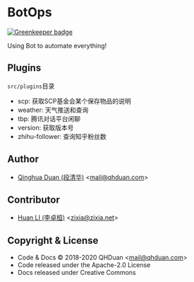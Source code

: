 # BotOps

[![Greenkeeper badge](https://badges.greenkeeper.io/juzibot/botops.svg)](https://greenkeeper.io/)

Using Bot to automate everything!

## Plugins

`src/plugins`目录

- scp: 获取SCP基金会某个保存物品的说明
- weather: 天气推送和查询
- tbp: 腾讯对话平台闲聊
- version: 获取版本号
- zhihu-follower: 查询知乎粉丝数

## Author

- [Qinghua Duan (段清华)](http://linkedin.com/in/qhduan) \<mail@qhduan.com\>

## Contributor

- [Huan LI (李卓桓)](http://linkedin.com/in/zixia) \<zixia@zixia.net\>

## Copyright & License

- Code & Docs © 2018-2020 QHDuan \<mail@qhduan.com\>
- Code released under the Apache-2.0 License
- Docs released under Creative Commons
